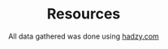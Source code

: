 <h1 align="center">Resources</h1>
<p align="center">All data gathered was done using <a href="https://hadzy.com">hadzy.com</a></p>



